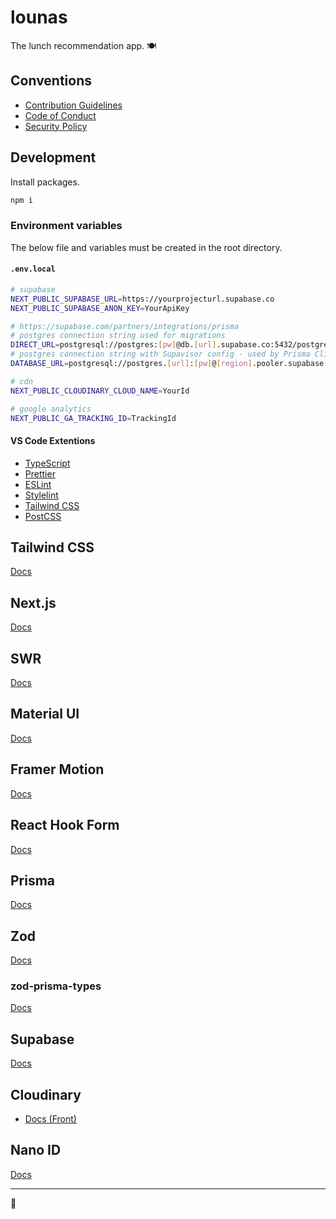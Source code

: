 # lounas

The lunch recommendation app. 🍽️

## Conventions

- [Contribution Guidelines](.github/CONTRIBUTING.md)
- [Code of Conduct](.github/CODE_OF_CONDUCT.md)
- [Security Policy](.github/SECURITY.md)

## Development

Install packages.

```bash
npm i
```

### Environment variables

The below file and variables must be created in the root directory.

#### `.env.local`

```bash
# supabase
NEXT_PUBLIC_SUPABASE_URL=https://yourprojecturl.supabase.co
NEXT_PUBLIC_SUPABASE_ANON_KEY=YourApiKey

# https://supabase.com/partners/integrations/prisma
# postgres connection string used for migrations
DIRECT_URL=postgresql://postgres:[pw]@db.[url].supabase.co:5432/postgres
# postgres connection string with Supavisor config - used by Prisma Client
DATABASE_URL=postgresql://postgres.[url]:[pw]@[region].pooler.supabase.com:6543/postgres?pgbouncer=true&connection_limit=1

# cdn
NEXT_PUBLIC_CLOUDINARY_CLOUD_NAME=YourId

# google analytics
NEXT_PUBLIC_GA_TRACKING_ID=TrackingId
```

#### VS Code Extentions

- [TypeScript](https://marketplace.visualstudio.com/items?itemName=ms-vscode.vscode-typescript-next)
- [Prettier](https://marketplace.visualstudio.com/items?itemName=esbenp.prettier-vscode)
- [ESLint](https://marketplace.visualstudio.com/items?itemName=dbaeumer.vscode-eslint)
- [Stylelint](https://marketplace.visualstudio.com/items?itemName=stylelint.vscode-stylelint)
- [Tailwind CSS](https://marketplace.visualstudio.com/items?itemName=bradlc.vscode-tailwindcss)
- [PostCSS](https://marketplace.visualstudio.com/items?itemName=csstools.postcss)

## Tailwind CSS

[Docs](https://tailwindcss.com/docs/installation)

## Next.js

[Docs](https://nextjs.org/docs)

## SWR

[Docs](https://swr.vercel.app/)

## Material UI

[Docs](https://mui.com/material-ui/getting-started/overview/)

## Framer Motion

[Docs](https://www.framer.com/motion/)

## React Hook Form

[Docs](https://react-hook-form.com/docs)

## Prisma

[Docs](https://www.prisma.io/docs)

## Zod

[Docs](https://zod.dev/)

### zod-prisma-types

[Docs](https://github.com/chrishoermann/zod-prisma-types)

## Supabase

[Docs](https://supabase.com/docs/reference/javascript/)

## Cloudinary

- [Docs (Front)](https://next.cloudinary.dev/)

## Nano ID

[Docs](https://github.com/ai/nanoid)

---

🐧

